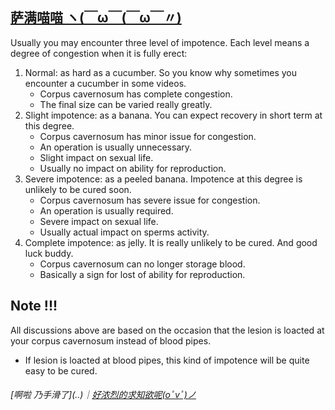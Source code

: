 ## [萨满喵喵 ヽ(￣ω￣(￣ω￣〃)](https://emlvirus.github.io/)

Usually you may encounter three level of impotence. Each level means a degree of congestion when it is fully erect:

1. Normal: as hard as a cucumber. So you know why sometimes you encounter a cucumber in some videos.
    * Corpus cavernosum has complete congestion.
    * The final size can be varied really greatly.
2. Slight impotence: as a banana. You can expect recovery in short term at this degree.
    * Corpus cavernosum has minor issue for congestion.
    * An operation is usually unnecessary.
    * Slight impact on sexual life.
    * Usually no impact on ability for reproduction.
3. Severe impotence: as a peeled banana. Impotence at this degree is unlikely to be cured soon.
    * Corpus cavernosum has severe issue for congestion.
    * An operation is usually required.
    * Severe impact on sexual life.
    * Usually actual impact on sperms activity.
4. Complete impotence: as jelly. It is really unlikely to be cured. And good luck buddy.
    * Corpus cavernosum can no longer storage blood.
    * Basically a sign for lost of ability for reproduction.

## Note !!!

All discussions above are based on the occasion that the lesion is loacted at your corpus cavernosum instead of blood pipes.
* If lesion is loacted at blood pipes, this kind of impotence will be quite easy to be cured.

###### [啊啦 乃手滑了](..\)｜[好浓烈的求知欲呢(oﾟvﾟ)ノ](https://emlvirus.github.io/personalbase/homepage.html)
